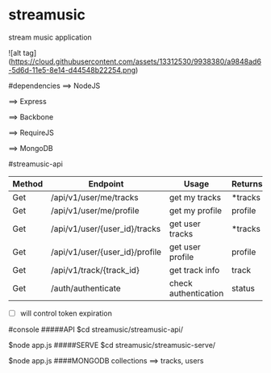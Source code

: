 # streamusic
stream music application

![alt tag] (https://cloud.githubusercontent.com/assets/13312530/9938380/a9848ad6-5d6d-11e5-8e14-d44548b22254.png)

#dependencies
==> NodeJS

==> Express 

==> Backbone

==> RequireJS

==> MongoDB

#streamusic-api

Method    | Endpoint                        | Usage                 | Returns
----------|---------------------------------|-----------------------|--------
  Get     |  /api/v1/user/me/tracks         |  get my tracks        |  *tracks       
  Get     |  /api/v1/user/me/profile        |  get my profile       |  profile
  Get     |  /api/v1/user/{user_id}/tracks  |  get user tracks      |  *tracks
  Get     |  /api/v1/user/{user_id}/profile |  get user profile     |  profile          
  Get     |  /api/v1/track/{track_id}       |  get track info       |  track     
  Get     |  /auth/authenticate             |  check authentication |  status     


- [ ] will control token expiration

#console
#####API
$cd streamusic/streamusic-api/

$node app.js
#####SERVE
$cd streamusic/streamusic-serve/

$node app.js
####MONGODB
collections ==> tracks, users
